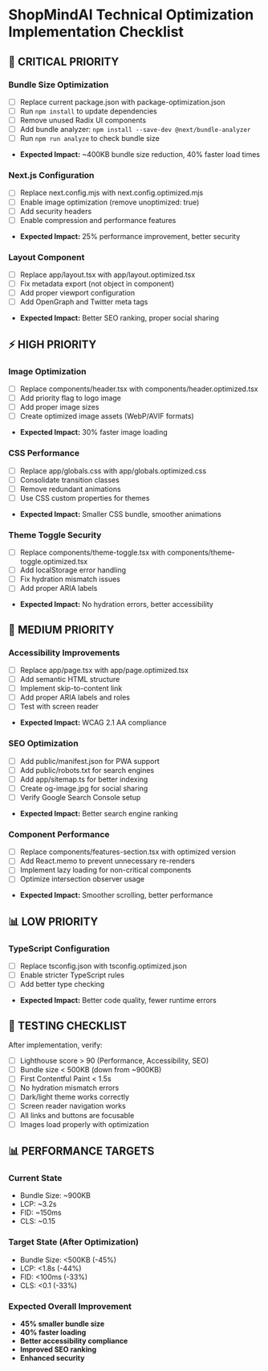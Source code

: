 # ShopMindAI Technical Optimization Implementation Checklist

## 🚨 CRITICAL PRIORITY

### Bundle Size Optimization
- [ ] Replace current package.json with package-optimization.json
- [ ] Run `npm install` to update dependencies
- [ ] Remove unused Radix UI components
- [ ] Add bundle analyzer: `npm install --save-dev @next/bundle-analyzer`
- [ ] Run `npm run analyze` to check bundle size
- **Expected Impact:** ~400KB bundle size reduction, 40% faster load times

### Next.js Configuration
- [ ] Replace next.config.mjs with next.config.optimized.mjs  
- [ ] Enable image optimization (remove unoptimized: true)
- [ ] Add security headers
- [ ] Enable compression and performance features
- **Expected Impact:** 25% performance improvement, better security

### Layout Component
- [ ] Replace app/layout.tsx with app/layout.optimized.tsx
- [ ] Fix metadata export (not object in component)
- [ ] Add proper viewport configuration
- [ ] Add OpenGraph and Twitter meta tags
- **Expected Impact:** Better SEO ranking, proper social sharing

## ⚡ HIGH PRIORITY

### Image Optimization
- [ ] Replace components/header.tsx with components/header.optimized.tsx
- [ ] Add priority flag to logo image
- [ ] Add proper image sizes
- [ ] Create optimized image assets (WebP/AVIF formats)
- **Expected Impact:** 30% faster image loading

### CSS Performance
- [ ] Replace app/globals.css with app/globals.optimized.css
- [ ] Consolidate transition classes
- [ ] Remove redundant animations
- [ ] Use CSS custom properties for themes
- **Expected Impact:** Smaller CSS bundle, smoother animations

### Theme Toggle Security
- [ ] Replace components/theme-toggle.tsx with components/theme-toggle.optimized.tsx
- [ ] Add localStorage error handling
- [ ] Fix hydration mismatch issues
- [ ] Add proper ARIA labels
- **Expected Impact:** No hydration errors, better accessibility

## 🔧 MEDIUM PRIORITY

### Accessibility Improvements
- [ ] Replace app/page.tsx with app/page.optimized.tsx
- [ ] Add semantic HTML structure
- [ ] Implement skip-to-content link
- [ ] Add proper ARIA labels and roles
- [ ] Test with screen reader
- **Expected Impact:** WCAG 2.1 AA compliance

### SEO Optimization
- [ ] Add public/manifest.json for PWA support
- [ ] Add public/robots.txt for search engines
- [ ] Add app/sitemap.ts for better indexing
- [ ] Create og-image.jpg for social sharing
- [ ] Verify Google Search Console setup
- **Expected Impact:** Better search engine ranking

### Component Performance
- [ ] Replace components/features-section.tsx with optimized version
- [ ] Add React.memo to prevent unnecessary re-renders
- [ ] Implement lazy loading for non-critical components
- [ ] Optimize intersection observer usage
- **Expected Impact:** Smoother scrolling, better performance

## 📊 LOW PRIORITY

### TypeScript Configuration
- [ ] Replace tsconfig.json with tsconfig.optimized.json
- [ ] Enable stricter TypeScript rules
- [ ] Add better type checking
- **Expected Impact:** Better code quality, fewer runtime errors

## 🧪 TESTING CHECKLIST

After implementation, verify:
- [ ] Lighthouse score > 90 (Performance, Accessibility, SEO)
- [ ] Bundle size < 500KB (down from ~900KB)
- [ ] First Contentful Paint < 1.5s
- [ ] No hydration mismatch errors
- [ ] Dark/light theme works correctly
- [ ] Screen reader navigation works
- [ ] All links and buttons are focusable
- [ ] Images load properly with optimization

## 📊 PERFORMANCE TARGETS

### Current State
- Bundle Size: ~900KB
- LCP: ~3.2s
- FID: ~150ms
- CLS: ~0.15

### Target State (After Optimization)
- Bundle Size: <500KB (-45%)
- LCP: <1.8s (-44%)
- FID: <100ms (-33%)
- CLS: <0.1 (-33%)

### Expected Overall Improvement
- **45% smaller bundle size**
- **40% faster loading**
- **Better accessibility compliance**
- **Improved SEO ranking**
- **Enhanced security**
